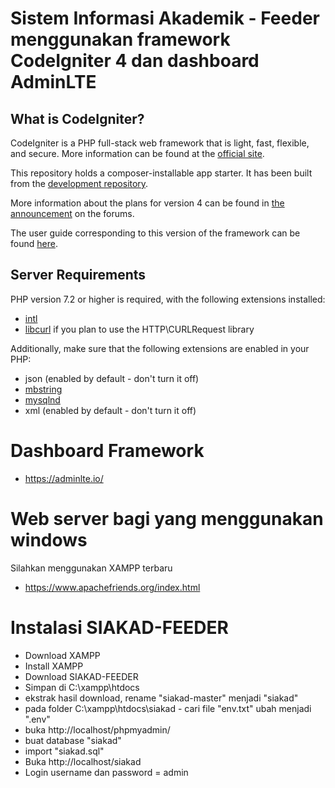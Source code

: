 # Sistem Informasi Akademik - Feeder menggunakan framework CodeIgniter 4 dan dashboard AdminLTE

## What is CodeIgniter?

CodeIgniter is a PHP full-stack web framework that is light, fast, flexible, and secure. 
More information can be found at the [official site](http://codeigniter.com).

This repository holds a composer-installable app starter.
It has been built from the 
[development repository](https://github.com/codeigniter4/CodeIgniter4).

More information about the plans for version 4 can be found in [the announcement](http://forum.codeigniter.com/thread-62615.html) on the forums.

The user guide corresponding to this version of the framework can be found
[here](https://codeigniter4.github.io/userguide/). 


## Server Requirements

PHP version 7.2 or higher is required, with the following extensions installed: 

- [intl](http://php.net/manual/en/intl.requirements.php)
- [libcurl](http://php.net/manual/en/curl.requirements.php) if you plan to use the HTTP\CURLRequest library

Additionally, make sure that the following extensions are enabled in your PHP:

- json (enabled by default - don't turn it off)
- [mbstring](http://php.net/manual/en/mbstring.installation.php)
- [mysqlnd](http://php.net/manual/en/mysqlnd.install.php)
- xml (enabled by default - don't turn it off)
# Dashboard Framework

- https://adminlte.io/

# Web server bagi yang menggunakan windows

Silahkan menggunakan XAMPP terbaru 
- https://www.apachefriends.org/index.html

# Instalasi SIAKAD-FEEDER
- Download XAMPP 
- Install XAMPP
- Download SIAKAD-FEEDER
- Simpan di C:\xampp\htdocs
- ekstrak hasil download, rename "siakad-master" menjadi "siakad"
- pada folder C:\xampp\htdocs\siakad - cari file "env.txt" ubah menjadi ".env"
- buka http://localhost/phpmyadmin/
- buat database "siakad"
- import "siakad.sql"
- Buka http://localhost/siakad
- Login username dan password = admin
